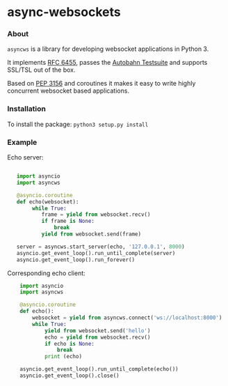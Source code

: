 # async-websockets

<h3>About</h3>

``asyncws`` is a library for developing websocket applications in Python 3.

It implements [RFC 6455](https://tools.ietf.org/html/rfc6455), passes the [Autobahn Testsuite](http://autobahn.ws/testsuite/) and supports SSL/TSL out of the box.

Based on [PEP 3156](https://www.python.org/dev/peps/pep-3156/) and coroutines it makes it easy to write highly concurrent websocket based applications. 

<h3>Installation</h3>

To install the package: ``python3 setup.py install``

<h3>Example</h3>

Echo server:
`````python

   import asyncio
   import asyncws

   @asyncio.coroutine
   def echo(websocket):
        while True:
           frame = yield from websocket.recv()
           if frame is None:
               break
           yield from websocket.send(frame)

   server = asyncws.start_server(echo, '127.0.0.1', 8000)
   asyncio.get_event_loop().run_until_complete(server)
   asyncio.get_event_loop().run_forever()
`````

Corresponding echo client:
`````python
    import asyncio
    import asyncws

    @asyncio.coroutine
    def echo():
        websocket = yield from asyncws.connect('ws://localhost:8000')
        while True:
            yield from websocket.send('hello')
            echo = yield from websocket.recv()
            if echo is None:
                break
            print (echo)

    asyncio.get_event_loop().run_until_complete(echo())
    asyncio.get_event_loop().close()
`````
